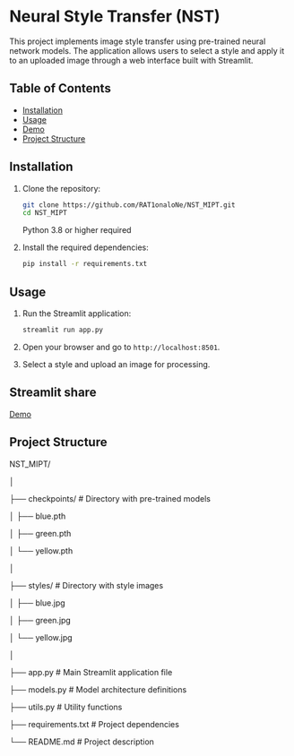 # Neural Style Transfer (NST)

This project implements image style transfer using pre-trained neural network models. The application allows users to select a style and apply it to an uploaded image through a web interface built with Streamlit.

## Table of Contents

- [Installation](#installation)
- [Usage](#usage)
- [Demo](#demo)
- [Project Structure](#project-structure)

## Installation

1. Clone the repository:
    ```bash
    git clone https://github.com/RAT1onaloNe/NST_MIPT.git
    cd NST_MIPT
    ```
    Python 3.8 or higher required

3. Install the required dependencies:
    ```bash
    pip install -r requirements.txt
    ```

## Usage

1. Run the Streamlit application:
    ```bash
    streamlit run app.py
    ```

2. Open your browser and go to `http://localhost:8501`.

3. Select a style and upload an image for processing.

## Streamlit share

[Demo](https://nstmipt-nsd9rqtkqtmaknavnb9ymq.streamlit.app/)

## Project Structure

NST_MIPT/

│

├── checkpoints/ # Directory with pre-trained models

│ ├── blue.pth

│ ├── green.pth

│ └── yellow.pth

│

├── styles/ # Directory with style images

│ ├── blue.jpg

│ ├── green.jpg

│ └── yellow.jpg

│

├── app.py # Main Streamlit application file

├── models.py # Model architecture definitions

├── utils.py # Utility functions

├── requirements.txt # Project dependencies

└── README.md # Project description
